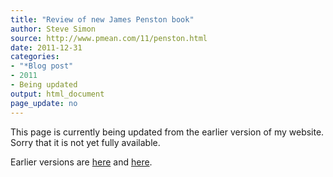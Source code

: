 ```yaml
---
title: "Review of new James Penston book"
author: Steve Simon
source: http://www.pmean.com/11/penston.html
date: 2011-12-31
categories:
- "*Blog post"
- 2011
- Being updated
output: html_document
page_update: no
---
```


This page is currently being updated from the earlier version of my website. Sorry that it is not yet fully available.

<!---More--->

Earlier versions are [here][sim1] and [here][sim2].

[sim1]: http://www.pmean.com/11/penston.html
[sim2]: http://new.pmean.com/penston/
